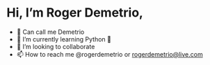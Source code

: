 # Hi, I’m Roger Demetrio,
- 👋 Can call me Demetrio
- 🌱 I’m currently learning Python 🐍
- 💞️ I’m looking to collaborate
- 📫 How to reach me @rogerdemetrio or rogerdemetrio@live.com
